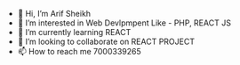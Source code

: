 - 👋 Hi, I’m Arif Sheikh
- 👀 I’m interested in Web Devlpmpent Like - PHP, REACT JS
- 🌱 I’m currently learning REACT
- 💞️ I’m looking to collaborate on REACT PROJECT
- 📫 How to reach me 7000339265

<!---
Arif1991sheikh/Arif1991sheikh is a ✨ special ✨ repository because its `README.md` (this file) appears on your GitHub profile.
You can click the Preview link to take a look at your changes.
--->
